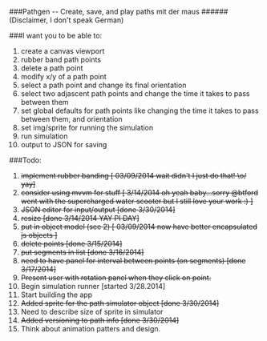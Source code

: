###Pathgen -- Create, save, and play  paths mit der maus 
######(Disclaimer, I don't speak German)

###I want you to be able to:
1. create a canvas viewport
2. rubber band path points
3. delete a path point
4. modify x/y of a path point
4. select a path point and change its final orientation
5. select two adjascent path points and change the time it takes to pass between them
6. set global defaults for path points like changing the time it takes to pass between them, and orientation
7. set img/sprite for running the simulation
8. run simulation
9. output to JSON for saving


###Todo:
1. ~~implement rubber banding [ 03/09/2014 wait didn't I just do that! \o/ yay]~~
2. ~~consider using mvvm for stuff [ 3/14/2014 oh yeah baby...sorry @btford went with the supercharged water scooter but I still love your work :) ]~~
3. ~~JSON editor for input/output [done 3/30/2014]~~
4. ~~resize [done 3/14/2014 YAY PI DAY]~~
5. ~~put in object model (see 2) [ 03/09/2014 now have better encapsulated js objects ]~~
6. ~~delete points [done 3/15/2014]~~
7. ~~put segments in list [done 3/16/2014]~~
8. ~~need to have panel for interval between points (on segments)  [done 3/17/2014]~~
9. ~~Present user with rotation panel when they click on point.~~
10. Begin simulation runner [started 3/28.2014]
11. Start building the app
12. ~~Added sprite for the path simulator object [done 3/30/2014]~~
13. Need to describe size of sprite in simulator
14. ~~Added versioning to path info [done 3/30/2014]~~
15. Think about animation patters and design.



